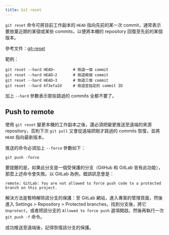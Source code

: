 ```yaml
---
title: Git reset
---
```


`git reset` 命令可將目前工作副本的 `HEAD` 指向先前的某一次 commit，通常表示要放棄近期的某個或某些 commits，以便將本機的 repository 回復至先前的某個版本。

參考文件：[git-reset](https://git-scm.com/docs/git-reset)

範例：

```shell
git reset --hard HEAD~        # 倒退一個 commit
git reset --hard HEAD~2       # 倒退兩個 commit
git reset --hard HEAD~3       # 倒退三個 commit
git reset --hard 6f3efa2d     # 倒退至指定的 commit ID
```

加上 `--hard` 參數表示那些跳過的 commits 全都不要了。

## Push to remote

使用 `git reset` 變更本機的工作副本之後，還必須把變更推送至遠端的來源 repository，否則下次 `git pull` 又會從遠端把剛才跳過的 commits 恢復，並將 `HEAD` 指向最新版本。

推送的命令必須加上 `--force` 參數如下：

```shell
git push -force
```

要提醒的是，如果此分支是一個受保護的分支（GitHub 和 GitLab 皆有此功能），那麼上述命令會失敗。以 GitLab 為例，錯誤訊息會是：

```console
remote: GitLab: You are not allowed to force push code to a protected branch on this project.
```

解決方法是暫時解除該分支的保護：至 GitLab 網站，進入專案的管理頁面，然後進入 Settings > Repository > Protected branches，找到分支後，將它 `Unprotect`，或者把該分支的 `Allowed to force push` 選項開啟。然後再執行一次 `git push -f` 命令。

成功推送至遠端後，記得恢復該分支的保護。
